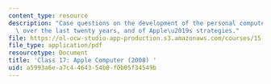 ```yaml
---
content_type: resource
description: "Case questions on the development of the personal computer industry\
  \ over the last twenty years, and of Apple\u2019s strategies."
file: https://ol-ocw-studio-app-production.s3.amazonaws.com/courses/15-965-technology-strategy-for-system-design-and-management-spring-2009/a5993a6ea7c4464354b0f0b05f34549b_MIT15_965S09_case17.pdf
file_type: application/pdf
resourcetype: Document
title: 'Class 17: Apple Computer (2008) '
uid: a5993a6e-a7c4-4643-54b0-f0b05f34549b
---
```

